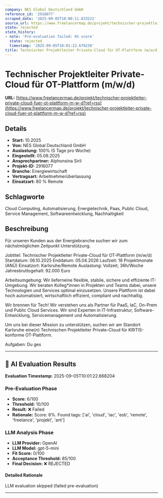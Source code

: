 ```yaml
---
company: NES Global Deutschland GmbH
reference_id: '2916077'
scraped_date: '2025-09-05T10:00:11.833221'
source_url: https://www.freelancermap.de/projekt/technischer-projektleiter-private-cloud-fuer-ot-plattform-m-w-d?ref=rss
state: rejected
state_history:
- note: 'Pre-evaluation failed: 6% score'
  state: rejected
  timestamp: '2025-09-05T10:01:22.670230'
title: Technischer Projektleiter Private-Cloud für OT-Plattform (m/w/d)
---
```



# Technischer Projektleiter Private-Cloud für OT-Plattform (m/w/d)
**URL:** [https://www.freelancermap.de/projekt/technischer-projektleiter-private-cloud-fuer-ot-plattform-m-w-d?ref=rss](https://www.freelancermap.de/projekt/technischer-projektleiter-private-cloud-fuer-ot-plattform-m-w-d?ref=rss)
## Details
- **Start:** 10.2025
- **Von:** NES Global Deutschland GmbH
- **Auslastung:** 100% (5 Tage pro Woche)
- **Eingestellt:** 05.09.2025
- **Ansprechpartner:** Alphonsina Siril
- **Projekt-ID:** 2916077
- **Branche:** Energiewirtschaft
- **Vertragsart:** Arbeitnehmerüberlassung
- **Einsatzart:** 80
                                                % Remote

## Schlagworte
Cloud Computing, Automatisierung, Energietechnik, Paas, Public Cloud, Service Management, Softwareentwicklung, Nachhaltigkeit

## Beschreibung
Für unseren Kunden aus der Energiebranche suchen wir zum nächstmöglichen Zeitpunkt Unterstützung.

Jobtitel: Technischer Projektleiter Private-Cloud für OT-Plattform (m/w/d)
Startdatum: 06.10.2025
Enddatum: 05.04.2026
Laufzeit: 18 Projektmonate (ANÜ)
Einsatzort: Karlsruhe/Remote
Auslastung: Vollzeit; 36h/Woche
Jahresbruttogehalt: 92.000 Euro

Arbeitsumgebung:
Wir lieferneine flexible, stabile, sichere und effiziente IT-Umgebung. Wir beraten Kolleg*innen in Projekten und Teams dabei, unsere Technologien und Services optimal einzusetzen. Unsere Plattform ist dabei hoch automatisiert, wirtschaftlich effizient, compliant und nachhaltig.

Wir brennen für Tech! Wir verstehen uns als Partner für PaaS, IaC, On-Prem und Public Cloud Services. Wir sind Experten in IT-Infrastruktur, Software-Entwicklung, Servicemanagement und Automatisierung.

Um uns bei dieser Mission zu unterstützen, suchen wir am Standort Karlsruhe eine(n) Technischen Projektleiter Private-Cloud für KRITIS-konforme OT-Plattform.

Aufgaben:
Du ges

---

## 🤖 AI Evaluation Results

**Evaluation Timestamp:** 2025-09-05T10:01:22.668204

### Pre-Evaluation Phase
- **Score:** 6/100
- **Threshold:** 10/100
- **Result:** ❌ Failed
- **Rationale:** Score: 6%. Found tags: ['ai', 'cloud', 'iac', 'esb', 'remote', 'freelance', 'projekt', 'ant']

### LLM Analysis Phase
- **LLM Provider:** OpenAI
- **LLM Model:** gpt-5-mini
- **Fit Score:** 0/100
- **Acceptance Threshold:** 85/100
- **Final Decision:** ❌ REJECTED

#### Detailed Rationale
LLM evaluation skipped (failed pre-evaluation)

---
